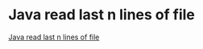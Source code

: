 # Java read last n lines of file
[Java read last n lines of file](https://aiwithcloud.com/2022/09/16/java_read_last_n_lines_of_file/)